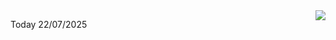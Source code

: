 <img align="right" src="https://media.giphy.com/media/M9gbBd9nbDrOTu1Mqx/giphy.gif">


Today 22/07/2025
